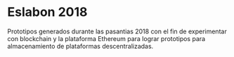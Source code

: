 # Eslabon 2018
Prototipos generados durante las pasantias 2018 con el fin de experimentar con blockchain y la plataforma Ethereum para lograr prototipos para almacenamiento de plataformas descentralizadas.
